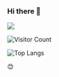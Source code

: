 ### Hi there 👋

![](https://github-readme-stats.vercel.app/api?username=slowfever-Ding&show_icons=true&theme=transparent)

![Visitor Count](https://profile-counter.glitch.me/slowfever-Ding/count.svg)

![Top Langs](https://github-readme-stats.vercel.app/api/top-langs/?username=slowfever-Ding&layout=compact&theme=tokyonight)

:blush:


<!--
**slowfever-Ding/slowfever-Ding** is a ✨ _special_ ✨ repository because its `README.md` (this file) appears on your GitHub profile.

Here are some ideas to get you started:

- 🔭 I’m currently working on ...
- 🌱 I’m currently learning ...
- 👯 I’m looking to collaborate on ...
- 🤔 I’m looking for help with ...
- 💬 Ask me about ...
- 📫 How to reach me: ...
- 😄 Pronouns: ...
- ⚡ Fun fact: ...
-->
